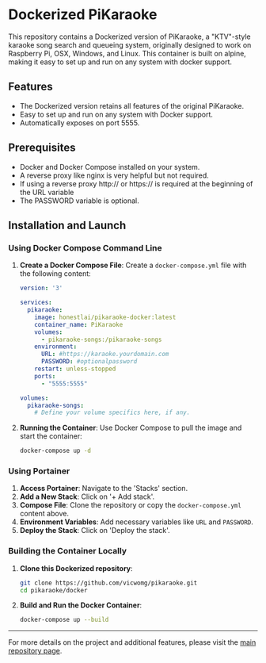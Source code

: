 
# Dockerized PiKaraoke

This repository contains a Dockerized version of PiKaraoke, a "KTV"-style karaoke song search and queueing system, originally designed to work on Raspberry Pi, OSX, Windows, and Linux. This container is built on alpine, making it easy to set up and run on any system with docker support.

## Features

- The Dockerized version retains all features of the original PiKaraoke.
- Easy to set up and run on any system with Docker support.
- Automatically exposes on port 5555.

## Prerequisites

- Docker and Docker Compose installed on your system.
- A reverse proxy like nginx is very helpful but not required.
- If using a reverse proxy http:// or https:// is required at the beginning of the URL variable
- The PASSWORD variable is optional.

## Installation and Launch

### Using Docker Compose Command Line

1. **Create a Docker Compose File**:
   Create a `docker-compose.yml` file with the following content:
   ```yaml
   version: '3'

   services:
     pikaraoke:
       image: honestlai/pikaraoke-docker:latest
       container_name: PiKaraoke
       volumes:
         - pikaraoke-songs:/pikaraoke-songs
       environment:
         URL: #https://karaoke.yourdomain.com
         PASSWORD: #optionalpassword
       restart: unless-stopped
       ports:
         - "5555:5555"

   volumes:
     pikaraoke-songs:
       # Define your volume specifics here, if any.
   ```

2. **Running the Container**:
   Use Docker Compose to pull the image and start the container:
   ```bash
   docker-compose up -d
   ```

### Using Portainer

1. **Access Portainer**: Navigate to the 'Stacks' section.
2. **Add a New Stack**: Click on '+ Add stack'.
3. **Compose File**: Clone the repository or copy the `docker-compose.yml` content above.
4. **Environment Variables**: Add necessary variables like `URL` and `PASSWORD`.
5. **Deploy the Stack**: Click on 'Deploy the stack'.

### Building the Container Locally

1. **Clone this Dockerized repository**:
   ```bash
   git clone https://github.com/vicwomg/pikaraoke.git
   cd pikaraoke/docker
   ```

2. **Build and Run the Docker Container**:
   ```bash
   docker-compose up --build
   ```

---

For more details on the project and additional features, please visit the [main repository page](https://github.com/vicwomg/pikaraoke).
